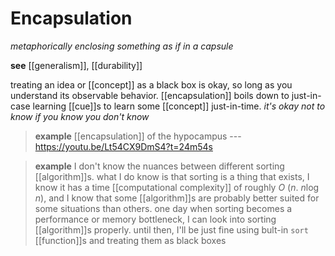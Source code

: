 # Encapsulation

_metaphorically enclosing something as if in a capsule_

**see** [[generalism]], [[durability]]

treating an idea or [[concept]] as a black box is okay, so long as you understand its observable behavior. [[encapsulation]] boils down to just-in-case learning [[cue]]s to learn some [[concept]] just-in-time. _it's okay not to know if you know you don't know_

> **example** [[encapsulation]] of the hypocampus --- <https://youtu.be/Lt54CX9DmS4?t=24m54s>

> **example** I don't know the nuances between different sorting [[algorithm]]s. what I do know is that sorting is a thing that exists, I know it has a time [[computational complexity]] of roughly $O\ (n.\ n \log n)$, and I know that some [[algorithm]]s are probably better suited for some situations than others. one day when sorting becomes a performance or memory bottleneck, I can look into sorting [[algorithm]]s properly. until then, I'll be just fine using bult-in `sort` [[function]]s and treating them as black boxes
